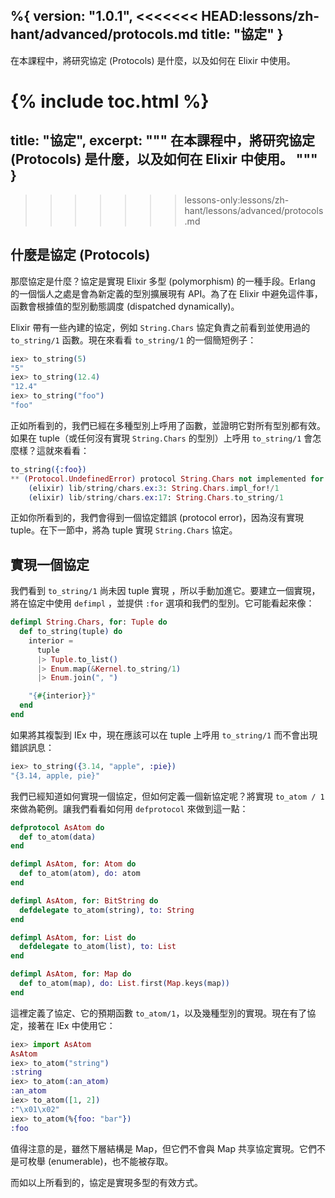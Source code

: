 %{
  version: "1.0.1",
<<<<<<< HEAD:lessons/zh-hant/advanced/protocols.md
  title: "協定"
}
---

在本課程中，將研究協定 (Protocols) 是什麼，以及如何在 Elixir 中使用。

{% include toc.html %}
=======
  title: "協定",
  excerpt: """
  在本課程中，將研究協定 (Protocols) 是什麼，以及如何在 Elixir 中使用。
  """
}
---
>>>>>>> lessons-only:lessons/zh-hant/lessons/advanced/protocols.md

## 什麼是協定 (Protocols)

那麼協定是什麼？協定是實現 Elixir 多型 (polymorphism) 的一種手段。Erlang 的一個惱人之處是會為新定義的型別擴展現有 API。為了在 Elixir 中避免這件事，函數會根據值的型別動態調度 (dispatched dynamically)。

Elixir 帶有一些內建的協定，例如 `String.Chars` 協定負責之前看到並使用過的 `to_string/1` 函數。現在來看看 `to_string/1` 的一個簡短例子：

```elixir
iex> to_string(5)
"5"
iex> to_string(12.4)
"12.4"
iex> to_string("foo")
"foo"
```

正如所看到的，我們已經在多種型別上呼用了函數，並證明它對所有型別都有效。如果在 tuple（或任何沒有實現 `String.Chars` 的型別）上呼用 `to_string/1` 會怎麼樣？這就來看看：

```elixir
to_string({:foo})
** (Protocol.UndefinedError) protocol String.Chars not implemented for {:foo}
    (elixir) lib/string/chars.ex:3: String.Chars.impl_for!/1
    (elixir) lib/string/chars.ex:17: String.Chars.to_string/1
```

正如你所看到的，我們會得到一個協定錯誤 (protocol error)，因為沒有實現 tuple。在下一節中，將為 tuple 實現 `String.Chars` 協定。

## 實現一個協定

我們看到 `to_string/1` 尚未因 tuple 實現 ，所以手動加進它。要建立一個實現，將在協定中使用 `defimpl` ，並提供 `:for` 選項和我們的型別。它可能看起來像：

```elixir
defimpl String.Chars, for: Tuple do
  def to_string(tuple) do
    interior =
      tuple
      |> Tuple.to_list()
      |> Enum.map(&Kernel.to_string/1)
      |> Enum.join(", ")

    "{#{interior}}"
  end
end
```

如果將其複製到 IEx 中，現在應該可以在 tuple 上呼用 `to_string/1` 而不會出現錯誤訊息：

```elixir
iex> to_string({3.14, "apple", :pie})
"{3.14, apple, pie}"
```

我們已經知道如何實現一個協定，但如何定義一個新協定呢？將實現 `to_atom / 1` 來做為範例。讓我們看看如何用 `defprotocol` 來做到這一點：

```elixir
defprotocol AsAtom do
  def to_atom(data)
end

defimpl AsAtom, for: Atom do
  def to_atom(atom), do: atom
end

defimpl AsAtom, for: BitString do
  defdelegate to_atom(string), to: String
end

defimpl AsAtom, for: List do
  defdelegate to_atom(list), to: List
end

defimpl AsAtom, for: Map do
  def to_atom(map), do: List.first(Map.keys(map))
end
```

這裡定義了協定、它的預期函數 `to_atom/1`，以及幾種型別的實現。現在有了協定，接著在 IEx 中使用它：

```elixir
iex> import AsAtom
AsAtom
iex> to_atom("string")
:string
iex> to_atom(:an_atom)
:an_atom
iex> to_atom([1, 2])
:"\x01\x02"
iex> to_atom(%{foo: "bar"})
:foo
```

值得注意的是，雖然下層結構是 Map，但它們不會與 Map 共享協定實現。它們不是可枚舉 (enumerable)，也不能被存取。

而如以上所看到的，協定是實現多型的有效方式。